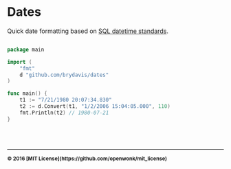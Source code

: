 # Dates

Quick date formatting based on [SQL datetime standards](http://www.w3schools.com/sql/func_convert.asp).

```go

package main

import (
	"fmt"
	d "github.com/brydavis/dates"
)

func main() {
	t1 := "7/21/1980 20:07:34.830"
	t2 := d.Convert(t1, "1/2/2006 15:04:05.000", 110)
	fmt.Println(t2) // 1980-07-21
}

```




<br>
<br>

<hr>
<small>
<strong>&copy; 2016 [MIT License](https://github.com/openwonk/mit_license)</strong>
</small>